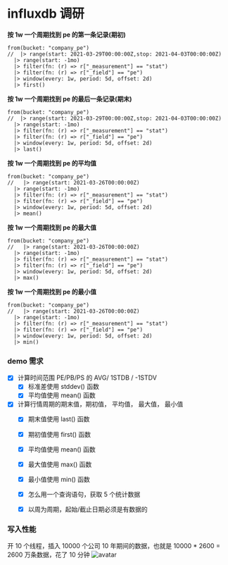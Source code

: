influxdb 调研
===

**按 1w 一个周期找到 pe 的第一条记录(期初)**
```
from(bucket: "company_pe")
//  |> range(start: 2021-03-29T00:00:00Z,stop: 2021-04-03T00:00:00Z)
  |> range(start: -1mo)
  |> filter(fn: (r) => r["_measurement"] == "stat")
  |> filter(fn: (r) => r["_field"] == "pe")
  |> window(every: 1w, period: 5d, offset: 2d)
  |> first()
```

**按 1w 一个周期找到 pe 的最后一条记录(期末)**
```
from(bucket: "company_pe")
//  |> range(start: 2021-03-29T00:00:00Z,stop: 2021-04-03T00:00:00Z)
  |> range(start: -1mo)
  |> filter(fn: (r) => r["_measurement"] == "stat")
  |> filter(fn: (r) => r["_field"] == "pe")
  |> window(every: 1w, period: 5d, offset: 2d)
  |> last()
```

**按 1w 一个周期找到 pe 的平均值**
```
from(bucket: "company_pe")
//   |> range(start: 2021-03-26T00:00:00Z)
  |> range(start: -1mo)
  |> filter(fn: (r) => r["_measurement"] == "stat")
  |> filter(fn: (r) => r["_field"] == "pe")
  |> window(every: 1w, period: 5d, offset: 2d)
  |> mean()
```

**按 1w 一个周期找到 pe 的最大值**
```
from(bucket: "company_pe")
//   |> range(start: 2021-03-26T00:00:00Z)
  |> range(start: -1mo)
  |> filter(fn: (r) => r["_measurement"] == "stat")
  |> filter(fn: (r) => r["_field"] == "pe")
  |> window(every: 1w, period: 5d, offset: 2d)
  |> max()
```

**按 1w 一个周期找到 pe 的最小值**
```
from(bucket: "company_pe")
//   |> range(start: 2021-03-26T00:00:00Z)
  |> range(start: -1mo)
  |> filter(fn: (r) => r["_measurement"] == "stat")
  |> filter(fn: (r) => r["_field"] == "pe")
  |> window(every: 1w, period: 5d, offset: 2d)
  |> min()
```

### demo 需求
- [x] 计算时间范围 PE/PB/PS 的 AVG/ 1STDB / -1STDV
  - [x] 标准差使用 stddev() 函数
  - [x] 平均值使用 mean() 函数
- [x] 计算行情周期的期末值，期初值， 平均值， 最大值， 最小值
  - [x] 期末值使用 last() 函数
  - [x] 期初值使用 first() 函数
  - [x] 平均值使用 mean() 函数
  - [x] 最大值使用 max() 函数
  - [x] 最小值使用 min() 函数
  - [x] 怎么用一个查询语句，获取 5 个统计数据
  - [x] 以周为周期，起始/截止日期必须是有数据的




### 写入性能
开 10 个线程，插入 10000 个公司 10 年期间的数据，也就是 10000 * 2600 = 2600 万条数据，花了 10 分钟
![avatar](https://i.bmp.ovh/imgs/2021/04/1fe4c266c661152b.png)
